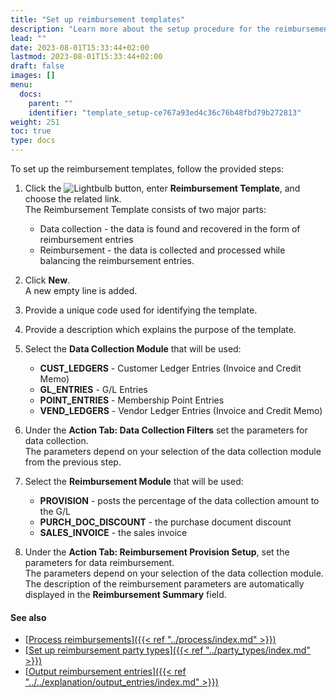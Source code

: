 ```yaml
---
title: "Set up reimbursement templates"
description: "Learn more about the setup procedure for the reimbursement templates."
lead: ""
date: 2023-08-01T15:33:44+02:00
lastmod: 2023-08-01T15:33:44+02:00
draft: false
images: []
menu:
  docs:
    parent: ""
    identifier: "template_setup-ce767a93ed4c36c76b48fbd79b272813"
weight: 251
toc: true
type: docs
---
```

To set up the reimbursement templates, follow the provided steps:


1. Click the ![Lightbulb](Lightbulb_icon.PNG) button, enter **Reimbursement Template**, and choose the related link.        
   The Reimbursement Template consists of two major parts:

   - Data collection - the data is found and recovered in the form of reimbursement entries
   - Reimbursement - the data is collected and processed while balancing the reimbursement entries.

2. Click **New**.   
   A new empty line is added.
3. Provide a unique code used for identifying the template. 
4. Provide a description which explains the purpose of the template.
5. Select the **Data Collection Module** that will be used: 
   - **CUST_LEDGERS** - Customer Ledger Entries (Invoice and Credit Memo)
   - **GL_ENTRIES** - G/L Entries
   - **POINT_ENTRIES** - Membership Point Entries
   - **VEND_LEDGERS** - Vendor Ledger Entries (Invoice and Credit Memo)
6. Under the **Action Tab: Data Collection Filters** set the parameters for data collection.     
   The parameters depend on your selection of the data collection module from the previous step.    
7. Select the **Reimbursement Module** that will be used:
   - **PROVISION** - posts the percentage of the data collection amount to the G/L
   - **PURCH_DOC_DISCOUNT** - the purchase document discount
   - **SALES_INVOICE** - the sales invoice
8. Under the **Action Tab: Reimbursement Provision Setup**, set the parameters for data reimbursement.    
   The parameters depend on your selection of the data collection module.    
   The description of the reimbursement parameters are automatically displayed in the **Reimbursement Summary** field.

#### See also

- [<ins>Process reimbursements<ins>]({{< ref "../process/index.md" >}})
- [<ins>Set up reimbursement party types<ins>]({{< ref "../party_types/index.md" >}})
- [<ins>Output reimbursement entries<ins>]({{< ref "../../explanation/output_entries/index.md" >}})